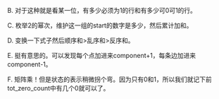 B. 对于这种就是看某一位，有多少必须为1的行和有多少可0可1的行。

C. 枚举2的幂次，维护这一组的start的数字是多少，然后累计加和。

D. 变换一下式子然后顺序和>乱序和>反序和。

E. 挺有意思的。可以发现每个点加进来component+1，每条边加进来component-1。

F. 矩阵乘！但是状态的表示稍微拐个弯。因为只有0和1，所以我们就记下前tot_zero_count中有几个0就可以了。
